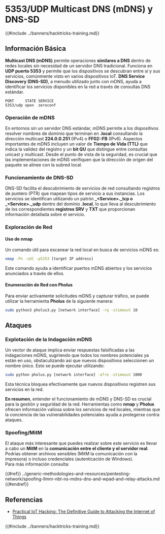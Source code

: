 # 5353/UDP Multicast DNS (mDNS) y DNS-SD

{{#include ../banners/hacktricks-training.md}}

## **Información Básica**

**Multicast DNS (mDNS)** permite operaciones **similares a DNS** dentro de redes locales sin necesidad de un servidor DNS tradicional. Funciona en **UDP puerto 5353** y permite que los dispositivos se descubran entre sí y sus servicios, comúnmente visto en varios dispositivos IoT. **DNS Service Discovery (DNS-SD)**, a menudo utilizado junto con mDNS, ayuda a identificar los servicios disponibles en la red a través de consultas DNS estándar.
```
PORT     STATE SERVICE
5353/udp open  zeroconf
```
### **Operación de mDNS**

En entornos sin un servidor DNS estándar, mDNS permite a los dispositivos resolver nombres de dominio que terminan en **.local** consultando la dirección multicast **224.0.0.251** (IPv4) o **FF02::FB** (IPv6). Aspectos importantes de mDNS incluyen un valor de **Tiempo de Vida (TTL)** que indica la validez del registro y un **bit QU** que distingue entre consultas unicast y multicast. Desde el punto de vista de la seguridad, es crucial que las implementaciones de mDNS verifiquen que la dirección de origen del paquete se alinee con la subred local.

### **Funcionamiento de DNS-SD**

DNS-SD facilita el descubrimiento de servicios de red consultando registros de puntero (PTR) que mapean tipos de servicio a sus instancias. Los servicios se identifican utilizando un patrón **\_\<Service>.\_tcp o \_\<Service>.\_udp** dentro del dominio **.local**, lo que lleva al descubrimiento de los correspondientes **registros SRV** y **TXT** que proporcionan información detallada sobre el servicio.

### **Exploración de Red**

#### **Uso de nmap**

Un comando útil para escanear la red local en busca de servicios mDNS es:
```bash
nmap -Pn -sUC -p5353 [target IP address]
```
Este comando ayuda a identificar puertos mDNS abiertos y los servicios anunciados a través de ellos.

#### **Enumeración de Red con Pholus**

Para enviar activamente solicitudes mDNS y capturar tráfico, se puede utilizar la herramienta **Pholus** de la siguiente manera:
```bash
sudo python3 pholus3.py [network interface] -rq -stimeout 10
```
## Ataques

### **Explotación de la Indagación mDNS**

Un vector de ataque implica enviar respuestas falsificadas a las indagaciones mDNS, sugiriendo que todos los nombres potenciales ya están en uso, obstaculizando así que nuevos dispositivos seleccionen un nombre único. Esto se puede ejecutar utilizando:
```bash
sudo python pholus.py [network interface] -afre -stimeout 1000
```
Esta técnica bloquea efectivamente que nuevos dispositivos registren sus servicios en la red.

**En resumen**, entender el funcionamiento de mDNS y DNS-SD es crucial para la gestión y seguridad de la red. Herramientas como **nmap** y **Pholus** ofrecen información valiosa sobre los servicios de red locales, mientras que la conciencia de las vulnerabilidades potenciales ayuda a protegerse contra ataques.

### Spoofing/MitM

El ataque más interesante que puedes realizar sobre este servicio es llevar a cabo un **MitM** en la **comunicación entre el cliente y el servidor real**. Podrías obtener archivos sensibles (MitM la comunicación con la impresora) o incluso credenciales (autenticación de Windows).\
Para más información consulta:

{{#ref}}
../generic-methodologies-and-resources/pentesting-network/spoofing-llmnr-nbt-ns-mdns-dns-and-wpad-and-relay-attacks.md
{{#endref}}

## Referencias

- [Practical IoT Hacking: The Definitive Guide to Attacking the Internet of Things](https://books.google.co.uk/books/about/Practical_IoT_Hacking.html?id=GbYEEAAAQBAJ&redir_esc=y)

{{#include ../banners/hacktricks-training.md}}
